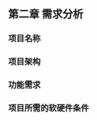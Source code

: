 ## 第二章 需求分析

### 项目名称
[//]: # (叫什么名字？迅雷云助手么？)

### 项目架构
[//]: # (框图 服务器 树莓派 用户电脑)
[//]: # (用户电脑上需要客户端程序吗？)

### 功能需求

### 项目所需的软硬件条件

